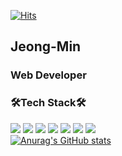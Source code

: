 <!--
**jjeongminchoi/jjeongminchoi** is a ✨ _special_ ✨ repository because its `README.md` (this file) appears on your GitHub profile.

Here are some ideas to get you started:

- 🔭 I’m currently working on ...
- 🌱 I’m currently learning ...
- 👯 I’m looking to collaborate on ...
- 🤔 I’m looking for help with ...
- 💬 Ask me about ...
- 📫 How to reach me: ...
- 😄 Pronouns: ...
- ⚡ Fun fact: ...👋
-->
[![Hits](https://hits.seeyoufarm.com/api/count/incr/badge.svg?url=https://github.com/jjeongminchoi%2Fgjbae1212%2Fhit-counter&count_bg=%2379C83D&title_bg=%23555555&icon=&icon_color=%23E7E7E7&title=hits&edge_flat=true)](https://hits.seeyoufarm.com)
## Jeong-Min
### Web Developer
### 🛠Tech Stack🛠 
<img src="https://img.shields.io/badge/JAVA-007396?style=for-the-badge&logo=java&logoColor=white"/> <img src="https://img.shields.io/badge/JAVASCRIPT-F7DF1E?style=for-the-badge&logo=javascript&logoColor=black"/> <img src="https://img.shields.io/badge/HTML5-E34F26?style=for-the-badge&logo=HTML5&logoColor=white"/> <img src="https://img.shields.io/badge/CSS3-1572B6?style=for-the-badge&logo=CSS3&logoColor=white"/> <img src="https://img.shields.io/badge/SPRING-6DB33F?style=for-the-badge&logo=SPRING&logoColor=white"/> <img src="https://img.shields.io/badge/JQUERY-0769AD?style=for-the-badge&logo=JQUERY&logoColor=white"/> <img src="https://img.shields.io/badge/ORACLE-F80000?style=for-the-badge&logo=JQUERY&logoColor=white"/>       
[![Anurag's GitHub stats](https://github-readme-stats.vercel.app/api?username=jjeongminchoi&theme=dracula)](https://github.com/anuraghazra/github-readme-stats)
